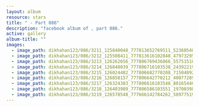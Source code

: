 ```yaml
---
layout: album
resource: stars
title: " - Part 086"
description: "facebook album of , part 086."
active: gallery
album-title: ""
images:
  - image_path: dikhahan123/086/3211_125840048_777813652769511_5236054013660419139_n.jpg
  - image_path: dikhahan123/086/3212_125508411_777813616102848_479732950975623549_n.jpg
  - image_path: dikhahan123/086/3213_126262656_777806769436866_5575151030430903718_n.jpg
  - image_path: dikhahan123/086/3214_126848039_777806716103538_2439221944126524659_n.jpg
  - image_path: dikhahan123/086/3215_126024482_777806682770208_7150489218561685561_n.jpg
  - image_path: dikhahan123/086/3216_126858157_777806642770212_4007728933517401680_n.jpg
  - image_path: dikhahan123/086/3217_126324383_777806616103548_8016544064913876657_n.jpg
  - image_path: dikhahan123/086/3218_126403989_777806586103551_1970039878023196803_n.jpg
  - image_path: dikhahan123/086/3219_126578548_777666142784262_5897751943467468384_n.jpg
---
```


